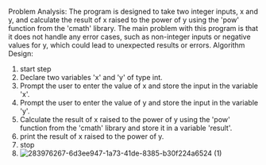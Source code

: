Problem Analysis:
The program is designed to take two integer inputs, x and y, and calculate the result of x raised to the power of y using the 'pow' function from the 'cmath' library. 
The main problem with this program is that it does not handle any error cases, such as non-integer inputs or negative values for y, which could lead to unexpected results or errors.
Algorithm Design:
1. start step 
2. Declare two variables 'x' and 'y' of type int.
3. Prompt the user to enter the value of x and store the input in the variable 'x'.
4. Prompt the user to enter the value of y and store the input in the variable 'y'.
5. Calculate the result of x raised to the power of y using the 'pow' function from the 'cmath' library and store it in a variable 'result'.
6. print the result of x raised to the power of y.
7. stop
8. ![283976267-6d3ee947-1a73-41de-8385-b30f224a6524 (1)](https://github.com/SWEG-2015EC-Batch/Code-Warrior/assets/149199747/d04f8c87-c0ae-43e1-ab71-da9ec86f04e1)

